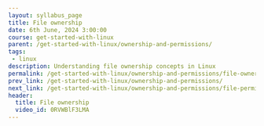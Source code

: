 ```yaml
---
layout: syllabus_page
title: File ownership
date: 6th June, 2024 3:00:00
course: get-started-with-linux
parent: /get-started-with-linux/ownership-and-permissions/
tags:
 - linux
description: Understanding file ownership concepts in Linux
permalink: /get-started-with-linux/ownership-and-permissions/file-ownership/
prev_link: /get-started-with-linux/ownership-and-permissions/
next_link: /get-started-with-linux/ownership-and-permissions/file-permissions/
header:
  title: File ownership
  video_id: 0RVWBlF3LMA
---
```

